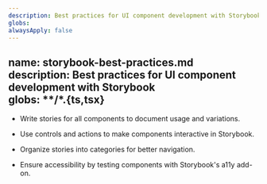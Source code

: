 ```yaml
---
description: Best practices for UI component development with Storybook
globs: 
alwaysApply: false
---
```

name: storybook-best-practices.md  
description: Best practices for UI component development with Storybook  
globs: **/*.{ts,tsx}  
---  

- Write stories for all components to document usage and variations.  
- Use controls and actions to make components interactive in Storybook.  
- Organize stories into categories for better navigation.  

- Ensure accessibility by testing components with Storybook's a11y add-on. 